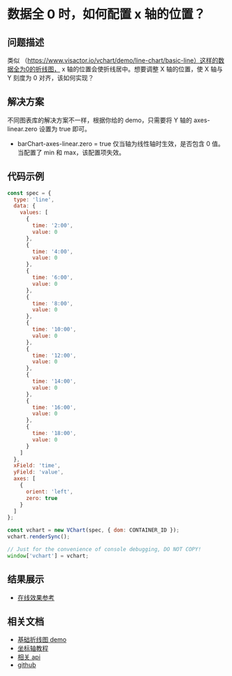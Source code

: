 # 数据全 0 时，如何配置 x 轴的位置？

## 问题描述

类似 （https://www.visactor.io/vchart/demo/line-chart/basic-line）这样的数据全为0的折线图，
x 轴的位置会使折线居中。想要调整 X 轴的位置，使 X 轴与 Y 刻度为 0 对齐，该如何实现？

## 解决方案

不同图表库的解决方案不一样，根据你给的 demo，只需要将 Y 轴的 axes-linear.zero 设置为 true 即可。

- barChart-axes-linear.zero = true 仅当轴为线性轴时生效，是否包含 0 值。当配置了 min 和 max，该配置项失效。

## 代码示例

```javascript livedemo
const spec = {
  type: 'line',
  data: {
    values: [
      {
        time: '2:00',
        value: 0
      },
      {
        time: '4:00',
        value: 0
      },
      {
        time: '6:00',
        value: 0
      },
      {
        time: '8:00',
        value: 0
      },
      {
        time: '10:00',
        value: 0
      },
      {
        time: '12:00',
        value: 0
      },
      {
        time: '14:00',
        value: 0
      },
      {
        time: '16:00',
        value: 0
      },
      {
        time: '18:00',
        value: 0
      }
    ]
  },
  xField: 'time',
  yField: 'value',
  axes: [
    {
      orient: 'left',
      zero: true
    }
  ]
};

const vchart = new VChart(spec, { dom: CONTAINER_ID });
vchart.renderSync();

// Just for the convenience of console debugging, DO NOT COPY!
window['vchart'] = vchart;
```

## 结果展示

- [在线效果参考](https://codesandbox.io/s/data-is-all-0-smhq6h)

## 相关文档

- [基础折线图 demo](https://www.visactor.io/vchart/demo/line-chart/basic-line)
- [坐标轴教程](https://www.visactor.io/vchart/guide/tutorial_docs/Chart_Concepts/Axes)
- [相关 api](https://www.visactor.io/vchart/option/lineChart-axes-linear#zero)
- [github](https://github.com/VisActor/VChart)
